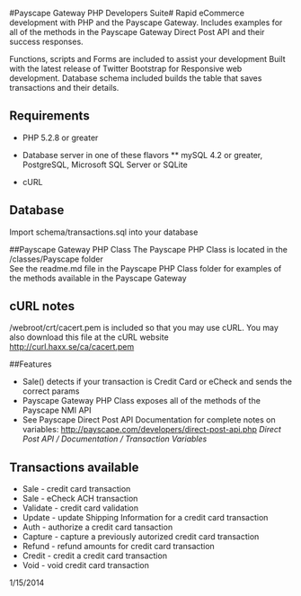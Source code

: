 
#Payscape Gateway PHP Developers Suite#
Rapid eCommerce development with PHP and the Payscape Gateway.
Includes examples for all of the methods in the Payscape Gateway Direct Post API 
and their success responses. 

Functions, scripts and Forms are included to assist your development
Built with the latest release of Twitter Bootstrap for Responsive web development.
Database schema included builds the table that saves transactions and their details.

## Requirements
* PHP 5.2.8 or greater

* Database server in one of these flavors 
** mySQL 4.2 or greater, PostgreSQL, Microsoft SQL Server or SQLite

* cURL 



## Database
Import schema/transactions.sql into your database
 	  
	
##Payscape Gateway PHP Class
The Payscape PHP Class is located in the /classes/Payscape folder	  
See the readme.md file in the Payscape PHP Class folder for examples of the methods available in the Payscape Gateway

## cURL notes	  
/webroot/crt/cacert.pem is included so that you may use cURL. 
You may also download this file at the cURL website http://curl.haxx.se/ca/cacert.pem 
	 
	
##Features	  
* Sale() detects if your transaction is Credit Card or eCheck and sends the correct params 
* Payscape Gateway PHP Class exposes all of the methods of the Payscape NMI API
* See Payscape Direct Post API Documentation for complete notes on variables: http://payscape.com/developers/direct-post-api.php *Direct Post API / Documentation / Transaction Variables*
	  
## Transactions available
* Sale - credit card transaction
* Sale - eCheck ACH transaction
* Validate - credit card validation
* Update - update Shipping Information for a credit card transaction
* Auth - authorize a credit card tansaction
* Capture - capture a previously autorized credit card transaction
* Refund - refund amounts for credit card transaction
* Credit - credit a credit card transaction
* Void - void credit card transaction
 	  
1/15/2014